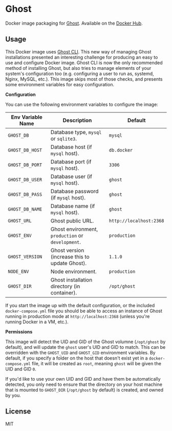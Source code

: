 # Ghost

Docker image packaging for [Ghost][1]. Available on the [Docker Hub][2].

## Usage

This Docker image uses [Ghost CLI][3]. This new way of managing Ghost installations presented an interesting challenge for producing an easy to use and configure Docker image. Ghost CLI is now the only recommended method of installing Ghost, but also tries to manage elements of your system's configuration too (e.g. configuring a user to run as, systemd, Nginx, MySQL, etc.). This image skips most of those checks, and presents some environment variables for easy configuration.

**Configuration**

You can use the following environment variables to configure the image:

| Env Variable Name | Description                                       | Default                 |
|-------------------|---------------------------------------------------|-------------------------|
| `GHOST_DB`        | Database type, `mysql` or `sqlite3`.              | `mysql`                 |
| `GHOST_DB_HOST`   | Database host (if `mysql` host).                  | `db.docker`             |
| `GHOST_DB_PORT`   | Database port (if `mysql` host).                  | `3306`                  |
| `GHOST_DB_USER`   | Database user (if `mysql` host).                  | `ghost`                 |
| `GHOST_DB_PASS`   | Database password (if `mysql` host).              | `ghost`                 |
| `GHOST_DB_NAME`   | Database name (if `mysql` host).                  | `ghost`                 |
| `GHOST_URL`       | Ghost public URL.                                 | `http://localhost:2368` |
| `GHOST_ENV`       | Ghost environment, `production` or `development`. | `production`            |
| `GHOST_VERSION`   | Ghost version (increase this to update Ghost).    | `1.1.0`                 |
| `NODE_ENV`        | Node environment.                                 | `production`            |
| `GHOST_DIR`       | Ghost installation directory (in container).      | `/opt/ghost`            |

If you start the image up with the default configuration, or the included `docker-compose.yml` file you should be able to access an instance of Ghost running in production mode at `http://localhost:2368` (unless you're running Docker in a VM, etc.).

**Permissions**

This image will detect the UID and GID of the Ghost volumne (`/opt/ghost` by default), and will update the `ghost` user's UID and GID to match. <TODO>This can be overridden with the `GHOST_UID` and `GHOST_GID` environment variables.</TODO> By default, if you specify a folder on the host that doesn't exist yet in a `docker-compose.yml` file, it will be created as `root`, meaning `ghost` will be given the UID and GID `0`.

If you'd like to use your own UID and GID and have them be automatically detected, you only need to ensure that the directory on your host machine that is mounted to `GHOST_DIR` (`/opt/ghost` by default) is created, and owned by you.

## License

MIT

[1]: https://ghost.org
[2]: https://hub.docker.com/r/seeruk/ghost/
[3]: https://github.com/TryGhost/Ghost-CLI
